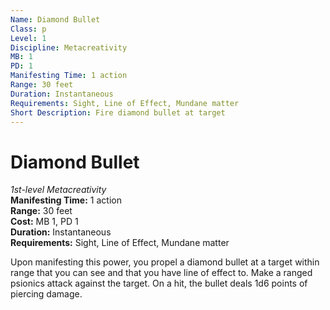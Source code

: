 ```yaml
---
Name: Diamond Bullet
Class: p
Level: 1
Discipline: Metacreativity
MB: 1
PD: 1
Manifesting Time: 1 action
Range: 30 feet
Duration: Instantaneous
Requirements: Sight, Line of Effect, Mundane matter
Short Description: Fire diamond bullet at target
---
```

# Diamond Bullet
*1st-level Metacreativity*\
**Manifesting Time:** 1 action\
**Range:** 30 feet\
**Cost:** MB 1, PD 1\
**Duration:** Instantaneous\
**Requirements:** Sight, Line of Effect, Mundane matter

Upon manifesting this power, you propel a
diamond bullet at a target within range that you can see and
that you have line of effect to. Make a ranged psionics attack
against the target. On a hit, the bullet deals 1d6 points
of piercing damage.
